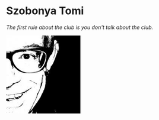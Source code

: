 # Szobonya Tomi
*The first rule about the club is you don't talk about the club.*

![Tomi](image/profilpic.jpg)
